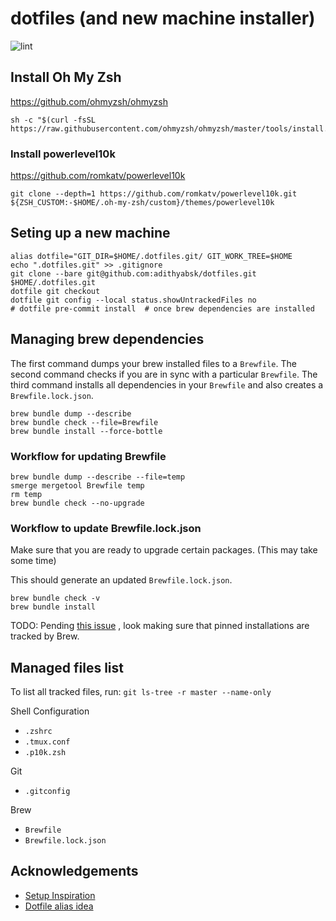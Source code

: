 # dotfiles (and new machine installer)

![lint](https://github.com/adithyabsk/dotfiles/workflows/lint/badge.svg?branch=master)

## Install Oh My Zsh

<https://github.com/ohmyzsh/ohmyzsh>

```shell
sh -c "$(curl -fsSL https://raw.githubusercontent.com/ohmyzsh/ohmyzsh/master/tools/install.sh)"
```

### Install powerlevel10k

<https://github.com/romkatv/powerlevel10k>

```shell
git clone --depth=1 https://github.com/romkatv/powerlevel10k.git ${ZSH_CUSTOM:-$HOME/.oh-my-zsh/custom}/themes/powerlevel10k
```

## Seting up a new machine

```shell
alias dotfile="GIT_DIR=$HOME/.dotfiles.git/ GIT_WORK_TREE=$HOME
echo ".dotfiles.git" >> .gitignore
git clone --bare git@github.com:adithyabsk/dotfiles.git $HOME/.dotfiles.git
dotfile git checkout
dotfile git config --local status.showUntrackedFiles no
# dotfile pre-commit install  # once brew dependencies are installed
```

## Managing brew dependencies

The first command dumps your brew installed files to a `Brewfile`. The second
command checks if you are in sync with a particular `Brewfile`. The third
command installs all dependencies in your `Brewfile` and also creates a
`Brewfile.lock.json`.

```shell
brew bundle dump --describe
brew bundle check --file=Brewfile
brew bundle install --force-bottle
```

### Workflow for updating Brewfile

```shell
brew bundle dump --describe --file=temp
smerge mergetool Brewfile temp
rm temp
brew bundle check --no-upgrade
```

### Workflow to update Brewfile.lock.json

Make sure that you are ready to upgrade certain packages. (This may take some
time)

This should generate an updated `Brewfile.lock.json`.

```shell
brew bundle check -v
brew bundle install
```

TODO: Pending [this issue](https://github.com/Homebrew/homebrew-bundle/issues/802)
, look making sure that pinned installations are tracked by Brew.

## Managed files list

To list all tracked files, run: `git ls-tree -r master --name-only`

Shell Configuration

* `.zshrc`
* `.tmux.conf`
* `.p10k.zsh`

Git

* `.gitconfig`

Brew

* `Brewfile`
* `Brewfile.lock.json`

## Acknowledgements

* [Setup Inspiration](https://harfangk.github.io/2016/09/18/manage-dotfiles-with-a-git-bare-repository.html)
* [Dotfile alias idea](https://github.com/pre-commit/pre-commit/issues/1657#issuecomment-715608016)
